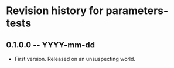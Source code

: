 # Revision history for parameters-tests

## 0.1.0.0 -- YYYY-mm-dd

* First version. Released on an unsuspecting world.
